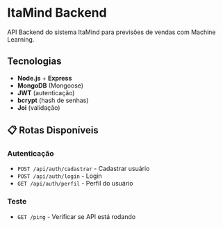 # ItaMind Backend

API Backend do sistema ItaMind para previsões de vendas com Machine Learning.

## Tecnologias

- **Node.js** + **Express**
- **MongoDB** (Mongoose)
- **JWT** (autenticação)
- **bcrypt** (hash de senhas)
- **Joi** (validação)


## 📋 Rotas Disponíveis

### Autenticação
- `POST /api/auth/cadastrar` - Cadastrar usuário
- `POST /api/auth/login` - Login
- `GET /api/auth/perfil` - Perfil do usuário 

### Teste
- `GET /ping` - Verificar se API está rodando